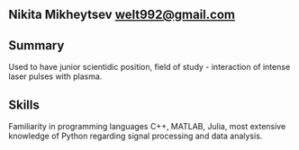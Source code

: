 ## Nikita Mikheytsev welt992@gmail.com
## Summary
Used to have junior scientidic position, field of study - interaction of intense laser pulses with plasma.
## Skills
Familiarity in programming languages C++, MATLAB, Julia, most extensive
knowledge of Python regarding signal processing and data analysis.